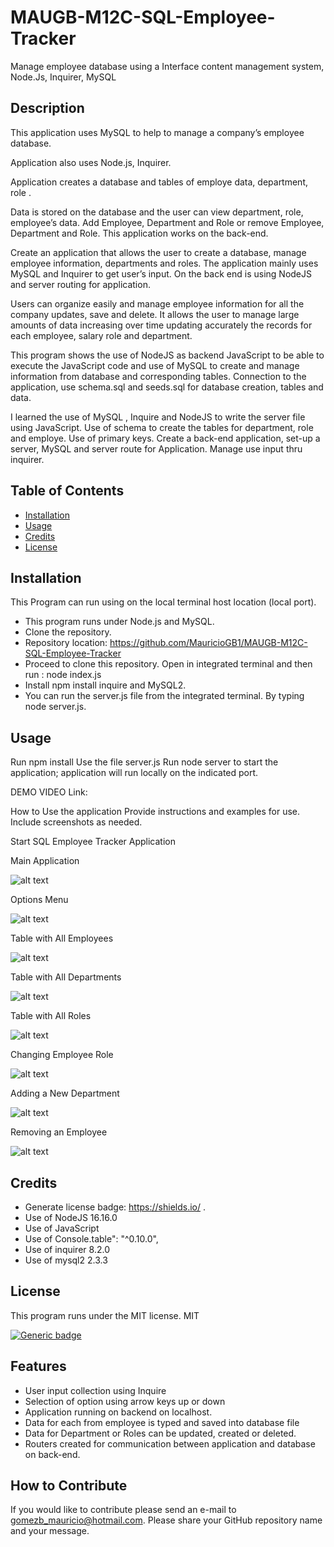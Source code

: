 # MAUGB-M12C-SQL-Employee-Tracker
Manage employee database using a Interface content management system, Node.Js, Inquirer, MySQL


## Description

This application uses MySQL to help to manage a company’s employee database.

Application also uses Node.js, Inquirer.

Application creates a database and tables of employe data, department, role .

Data is stored on the database and the user can view department, role, employee’s data. Add Employee, Department and Role or remove Employee, Department and Role. 
This application works on the back-end.

Create an application that allows the user to create a database, manage employee information, departments and roles. 
The application mainly uses MySQL and Inquirer to get user’s input.
On the back end is using NodeJS and server routing for application.

Users can organize easily and manage employee information for all the company updates, save and delete.  It allows the user to manage large amounts of data increasing over time updating accurately the records for each employee, salary role and department.

This program shows the use of NodeJS as backend JavaScript to be able to execute the JavaScript code and use of MySQL to create and manage information from database and corresponding tables. 
Connection to the application, use schema.sql and seeds.sql for database creation, tables and data.

I learned the use of MySQL , Inquire and  NodeJS to write the server file using JavaScript.
Use of schema to create the tables for department, role and employe. Use of primary keys.
Create a back-end application, set-up a server, MySQL  and server route for Application. 
Manage use input thru inquirer.


## Table of Contents


- [Installation](#installation)
- [Usage](#usage)
- [Credits](#credits)
- [License](#license)

## Installation

This Program can run using on the local terminal host location (local port).


- This program runs under Node.js and MySQL.  
- Clone the repository.
- Repository location: https://github.com/MauricioGB1/MAUGB-M12C-SQL-Employee-Tracker
- Proceed to clone this repository.  Open in integrated terminal and then run : node index.js
- Install npm install inquire and MySQL2.
- You can run the server.js file from the integrated terminal. By typing node server.js.


## Usage

Run npm install 
Use the file server.js 
Run node server to start the application; application will run locally on the indicated port.

DEMO VIDEO  Link:



How to Use the application 
Provide instructions and examples for use. Include screenshots as needed.

Start SQL Employee Tracker Application 

Main Application

![alt text](assets/image1A.jpg)




Options Menu


![alt text](assets/image1.jpg)



Table with All Employees


![alt text](assets/image2.jpg)


Table with All Departments


![alt text](assets/image3.jpg)


Table with All Roles

![alt text](assets/image4.jpg)


Changing Employee Role


![alt text](assets/image5.jpg)



Adding a New Department 


![alt text](assets/image6.jpg)



Removing an  Employee


![alt text](assets/image7.jpg)

## Credits

-	Generate license badge: https://shields.io/ .  
-   Use of NodeJS   16.16.0
-   Use of JavaScript
-   Use of Console.table": "^0.10.0",
-   Use of inquirer 8.2.0
-   Use of mysql2 2.3.3

## License

This program runs under the MIT license.
    MIT
    
  [![Generic badge](https://img.shields.io/badge/License-MIT-green.svg)](https://choosealicense.com/licenses/mit/.)



## Features

- User input collection using Inquire
- Selection of option using arrow keys up or down
- Application running on backend on localhost.
- Data for each from employee is typed and saved into database file
- Data for Department or Roles can be updated, created or deleted.
- Routers created for communication between application and database on back-end.


## How to Contribute

If you would like to contribute please send an e-mail to gomezb_mauricio@hotmail.com. Please share your GitHub repository name and your message.

